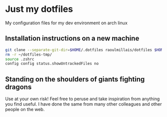# Just my dotfiles

My configuration files for my dev environment on arch linux

## Installation instructions on a new machine

```bash
git clone --separate-git-dir=$HOME/.dotfiles raoulmillais/dotfiles $HOME/dotfiles-tmp
rm -r ~/dotfiles-tmp/
source .zshrc
config config status.showUntrackedFiles no
```

## Standing on the shoulders of giants fighting dragons

Use at your own risk!  Feel free to peruse and take inspiration from anything
you find useful.  I have done the same from many other colleagues and other 
people on the web.
